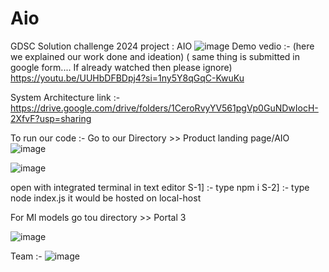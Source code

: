 # Aio
GDSC Solution challenge 2024 project : AIO
![image](https://github.com/sandeshlavshetty/Aio/assets/138968398/702461ad-53f8-4d03-bc3f-0d304fa74977)
Demo vedio :- (here we explained our work done and ideation) ( same thing is submitted in google form.... If already watched then please ignore)
https://youtu.be/UUHbDFBDpj4?si=1ny5Y8qGqC-KwuKu

System Architecture link :- https://drive.google.com/drive/folders/1CeroRvyYV561pgVp0GuNDwIocH-2XfvF?usp=sharing

To run our code :-
Go to our Directory >> Product landing page/AIO
![image](https://github.com/sandeshlavshetty/Aio/assets/138968398/bf9d75c5-b778-425b-905b-d8bac6d331ca)

![image](https://github.com/sandeshlavshetty/Aio/assets/138968398/71de8ace-020c-4a1a-8895-e161da7f78f5)

open with integrated terminal in text editor
S-1] :- type npm i
S-2] :- type node index.js
it would be hosted on local-host

For Ml models 
go tou directory >> Portal 3

![image](https://github.com/sandeshlavshetty/Aio/assets/138968398/633c4970-e925-4a39-b992-2a8a6108293b)









   



 

Team :- 
![image](https://github.com/sandeshlavshetty/Aio/assets/138968398/c21b44df-c93e-4439-8caa-ee218850faa4)


